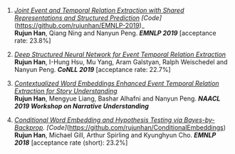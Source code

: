 1. _[Joint Event and Temporal Relation Extraction with Shared Representations and Structured Prediction](https://arxiv.org/pdf/1909.05360.pdf)_ _[Code]_(https://github.com/rujunhan/EMNLP-2019)_<br/> 
**Rujun Han**, Qiang Ning and Nanyun Peng. _**EMNLP 2019**_ [acceptance rate: 23.8%] <br/>

2. _[Deep Structured Neural Network for Event Temporal Relation Extraction](https://arxiv.org/abs/1909.10094)_ <br/>
**Rujun Han**, I-Hung Hsu, Mu Yang, Aram Galstyan, Ralph Weischedel and Nanyun Peng. _**CoNLL 2019**_ [acceptance rate: 22.7%]<br/>

3. _[Contextualized Word Embeddings Enhanced Event Temporal Relation Extraction for Story Understanding](https://arxiv.org/abs/1904.11942)_ <br/>
**Rujun Han**, Mengyue Liang, Bashar Alhafni and Nanyun Peng. _**NAACL 2019 Workshop on Narrative Understanding**_ <br/>

4. _[Conditional Word Embedding and Hypothesis Testing via Bayes-by-Backprop](http://aclweb.org/anthology/D18-1527)._ _[Code]_(https://github.com/rujunhan/ConditionalEmbeddings) <br/>
**Rujun Han**, Michael Gill, Arthur Spirling and Kyunghyun Cho. _**EMNLP 2018**_ [acceptance rate (short): 23.2%] <br/>

